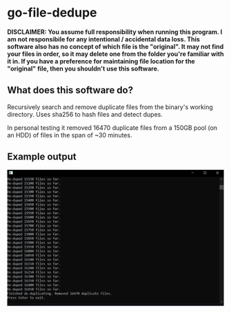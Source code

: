 # go-file-dedupe

**DISCLAIMER:
You assume full responsibility when running this program. I am not responsibile for any intentional / accidental data loss.
This software also has no concept of which file is the "original". It may not find your files in order, so it may delete one from the folder you're familiar with it in. If you have a preference for maintaining file location for the "original" file, then you shouldn't use this software.**

## What does this software do?
Recursively search and remove duplicate files from the binary's working directory. Uses sha256 to hash files and detect dupes. 

In personal testing it removed 16470 duplicate files from a 150GB pool (on an HDD) of files in the span of ~30 minutes.

## Example output
![dedupe cli output](dedupe-dialog.png)
